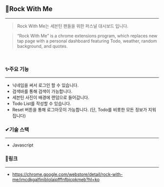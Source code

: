 ## 💎Rock With Me
***

> Rock With Me는 세븐틴 팬들을 위한 퍼스널 대시보드 입니다.
> 

> “Rock With Me” is  a chrome extensions program, which replaces new tap page with a personal dashboard featuring Todo, weather, random background, and quotes.
> 
<br>

### ✨주요 기능
***
- 닉네임을 써서 로그인 할 수 있습니다.
- 검색바를 통해 검색이 가능합니다.
- 세븐틴 사진이 배경에 랜덤으로 들어갑니다.
- Todo List를 작성할 수 있습니다.
- Reset 버튼을 통해 로그아웃이 가능합니다. (단, Todo를 비롯한 모든 정보가 지워집니다)

### ✔기술 스택
***
- Javascript

### 📎링크
***
- https://chrome.google.com/webstore/detail/rock-with-me/imcdkgalfiniblolaipfffnfbicpkmeb?hl=ko
